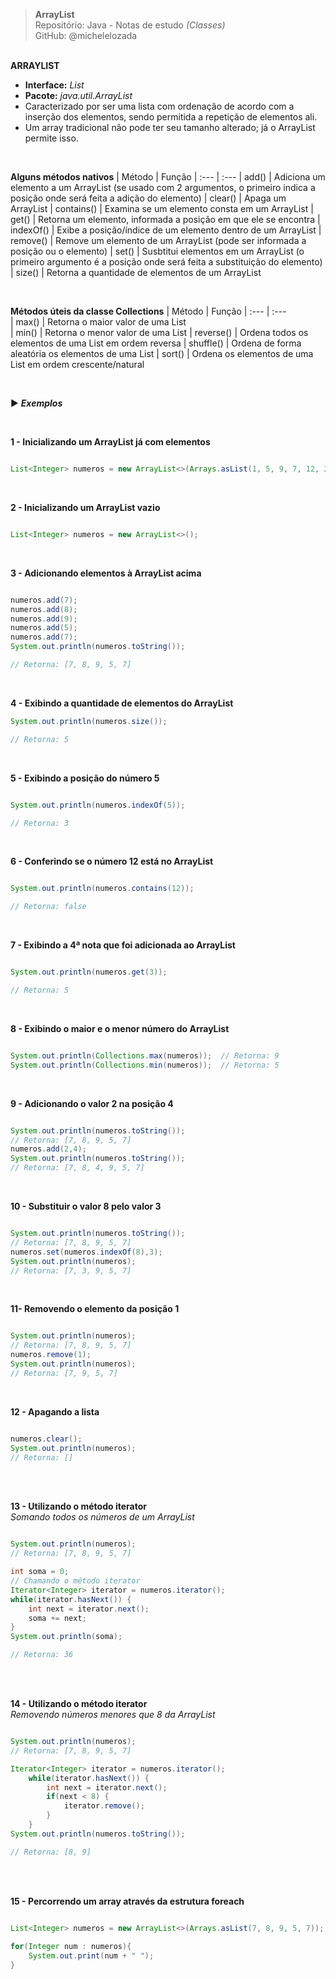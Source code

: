 > **ArrayList**     
> Repositório: Java - Notas de estudo *(Classes)*    
> GitHub: @michelelozada
&nbsp;
     
&nbsp;    
 **ARRAYLIST**  
 - **Interface:** *List*    
 - **Pacote:** *java.util.ArrayList*    
 - Caracterizado por ser uma lista com ordenação de acordo com a inserção dos elementos, sendo permitida a repetição de elementos ali.   
 - Um array tradicional não pode ter seu tamanho alterado; já o ArrayList permite isso.    

&nbsp;
     
**Alguns métodos nativos**
| Método      | Função
| :---        | :---
| add()       | Adiciona um elemento a um ArrayList (se usado com 2 argumentos, o primeiro indica a posição onde será feita a adição do elemento)
| clear()     | Apaga um ArrayList
| contains()  | Examina se um elemento consta em um ArrayList
| get()       | Retorna um elemento, informada a posição em que ele se encontra
| indexOf()   | Exibe a posição/índice de um elemento dentro de um ArrayList 
| remove()    | Remove um elemento de um ArrayList (pode ser informada a posição ou o elemento)
| set()       | Susbtitui elementos em um ArrayList (o primeiro argumento é a posição onde será feita a substituição do elemento)
| size()      | Retorna a quantidade de elementos de um ArrayList

&nbsp;
     
**Métodos úteis da classe Collections**
| Método    | Função
| :---      | :---	
| max()     | Retorna o maior valor de uma List  
| min()     | Retorna o menor valor de uma List
| reverse() | Ordena todos os elementos de uma List em ordem reversa
| shuffle() | Ordena de forma aleatória os elementos de uma List
| sort()    | Ordena os elementos de uma List em ordem crescente/natural

&nbsp;

:arrow_forward: ***Exemplos***

&nbsp;  

**1 - Inicializando um ArrayList já com elementos**  
```java

List<Integer> numeros = new ArrayList<>(Arrays.asList(1, 5, 9, 7, 12, 2, 2));
```
&nbsp; 	

**2 - Inicializando um ArrayList vazio**
```java

List<Integer> numeros = new ArrayList<>();
```
&nbsp; 	  

**3 - Adicionando elementos à ArrayList acima**
```java

numeros.add(7);
numeros.add(8);
numeros.add(9);
numeros.add(5);
numeros.add(7);
System.out.println(numeros.toString());

// Retorna: [7, 8, 9, 5, 7]
```
&nbsp; 	  

**4 - Exibindo a quantidade de elementos do ArrayList**
```java
System.out.println(numeros.size());

// Retorna: 5
```
&nbsp; 	  

**5 - Exibindo a posição do número 5**
```java

System.out.println(numeros.indexOf(5));

// Retorna: 3
```
&nbsp; 	  

**6 - Conferindo se o número 12 está no ArrayList**
```java

System.out.println(numeros.contains(12));

// Retorna: false
```
&nbsp; 	  

**7 - Exibindo a 4ª nota que foi adicionada ao ArrayList**
```java

System.out.println(numeros.get(3));

// Retorna: 5
```
&nbsp; 	  

**8 - Exibindo o maior e o menor número do ArrayList**
```java

System.out.println(Collections.max(numeros));  // Retorna: 9
System.out.println(Collections.min(numeros));  // Retorna: 5
```
&nbsp; 	  

**9 - Adicionando o valor 2 na posição 4**
```java

System.out.println(numeros.toString());
// Retorna: [7, 8, 9, 5, 7]
numeros.add(2,4);
System.out.println(numeros.toString());
// Retorna: [7, 8, 4, 9, 5, 7]
```
&nbsp; 	  

**10 - Substituir o valor 8 pelo valor 3**
```java

System.out.println(numeros.toString());
// Retorna: [7, 8, 9, 5, 7]
numeros.set(numeros.indexOf(8),3);
System.out.println(numeros);
// Retorna: [7, 3, 9, 5, 7]
```
&nbsp; 	  

**11- Removendo o elemento da posição 1**
```java

System.out.println(numeros);
// Retorna: [7, 8, 9, 5, 7]
numeros.remove(1);
System.out.println(numeros);
// Retorna: [7, 9, 5, 7]
```
&nbsp; 	  

**12 - Apagando a lista**
```java

numeros.clear();
System.out.println(numeros);
// Retorna: []
```
&nbsp;  
     
&nbsp;   
**13 - Utilizando o método iterator**  
*Somando todos os números de um ArrayList*
```java

System.out.println(numeros);
// Retorna: [7, 8, 9, 5, 7]

int soma = 0;
// Chamando o método iterator
Iterator<Integer> iterator = numeros.iterator();
while(iterator.hasNext()) {
	int next = iterator.next();
	soma += next;
}
System.out.println(soma);

// Retorna: 36
```
&nbsp;
     
&nbsp;    
**14 - Utilizando o método iterator**  
*Removendo números menores que 8 da ArrayList*
```java

System.out.println(numeros);
// Retorna: [7, 8, 9, 5, 7]

Iterator<Integer> iterator = numeros.iterator();
	while(iterator.hasNext()) {
		int next = iterator.next();
		if(next < 8) {
			iterator.remove();
		}
	}
System.out.println(numeros.toString());

// Retorna: [8, 9]
```
&nbsp;
     
&nbsp;    
**15 - Percorrendo um array através da estrutura foreach**
```java

List<Integer> numeros = new ArrayList<>(Arrays.asList(7, 8, 9, 5, 7));
		
for(Integer num : numeros){
	System.out.print(num + " ");
}
```